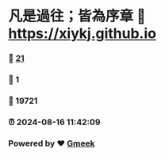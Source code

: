 # 凡是過往；皆為序章 :link: https://xiykj.github.io 
### :page_facing_up: [21](https://xiykj.github.io/tag.html) 
### :speech_balloon: 1 
### :hibiscus: 19721 
### :alarm_clock: 2024-08-16 11:42:09 
### Powered by :heart: [Gmeek](https://github.com/Meekdai/Gmeek)
